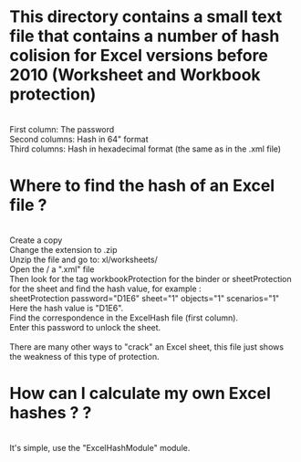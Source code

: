 <h1>This directory contains a small text file that contains a number of hash colision for Excel versions before 2010 (Worksheet and Workbook protection)</h1>
<br/>First column: The password
<br/>Second columns: Hash in 64" format
<br/>Third columns: Hash in hexadecimal format (the same as in the .xml file)

<h1>Where to find the hash of an Excel file ?</h1>
<br/>Create a copy
<br/>Change the extension to .zip
<br/>Unzip the file and go to: xl/worksheets/
<br/>Open the / a ".xml" file
<br/>Then look for the tag workbookProtection for the binder or sheetProtection for the sheet and find the hash value, for example :<br/>
sheetProtection password="D1E6" sheet="1" objects="1" scenarios="1"
<br/>Here the hash value is "D1E6".
<br/>Find the correspondence in the ExcelHash file (first column).
<br/>Enter this password to unlock the sheet.
<br/><br/>There are many other ways to "crack" an Excel sheet, this file just shows the weakness of this type of protection.

<h1>How can I calculate my own Excel hashes ? ?</h1>
<br/>It's simple, use the "ExcelHashModule" module.
